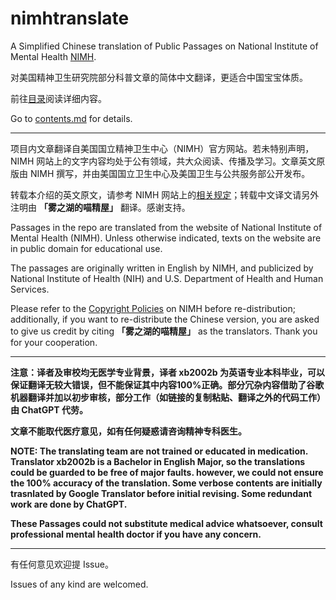 # nimhtranslate
A Simplified Chinese translation of Public Passages on National Institute of Mental Health [NIMH](https://www.nimh.nih.gov). 

对美国精神卫生研究院部分科普文章的简体中文翻译，更适合中国宝宝体质。

前往[目录](/contents.md)阅读详细内容。

Go to [contents.md](/contents.md) for details.

----

项目内文章翻译自美国国立精神卫生中心（NIMH）官方网站。若未特别声明，NIMH 网站上的文字内容均处于公有领域，共大众阅读、传播及学习。文章英文原版由 NIMH 撰写，并由美国国立卫生中心及美国卫生与公共服务部公开发布。

转载本介绍的英文原文，请参考 NIMH 网站上的[相关规定](https://www.nimh.nih.gov/site-info/policies#part_2718)；转载中文译文请另外注明由 **「雾之湖的喵精屋」** 翻译。感谢支持。

Passages in the repo are translated from the website of National Institute of Mental Health (NIMH). Unless otherwise indicated, texts on the website are in public domain for educational use.

The passages are originally written in English by NIMH, and publicized by National Institute of Health (NIH) and U.S. Department of Health and Human Services.

Please refer to the [Copyright Policies](https://www.nimh.nih.gov/site-info/policies#part_2718) on NIMH before re-distribution; additionally, if you want to re-distribute the Chinese version, you are asked to give us credit by citing **「雾之湖的喵精屋」** as the translators. Thank you for your cooperation.

----

**注意：译者及审校均无医学专业背景，译者 xb2002b 为英语专业本科毕业，可以保证翻译无较大错误，但不能保证其中内容100%正确。部分冗杂内容借助了谷歌机器翻译并加以初步审核，部分工作（如链接的复制粘贴、翻译之外的代码工作）由 ChatGPT 代劳。**

**文章不能取代医疗意见，如有任何疑惑请咨询精神专科医生。**

**NOTE: The translating team are not trained or educated in medication. Translator xb2002b is a Bachelor in English Major, so the translations could be guarded to be free of major faults. however, we could not ensure the 100% accuracy of the translation. Some verbose contents are initially trasnlated by Google Translator before initial revising. Some redundant work are done by ChatGPT.**

**These Passages could not substitute medical advice whatsoever, consult professional mental health doctor if you have any concern.**

----

有任何意见欢迎提 Issue。

Issues of any kind are welcomed.

